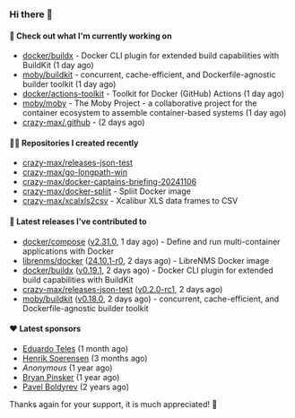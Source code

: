 ### Hi there 👋

#### 👷 Check out what I'm currently working on

- [docker/buildx](https://github.com/docker/buildx) - Docker CLI plugin for extended build capabilities with BuildKit (1 day ago)
- [moby/buildkit](https://github.com/moby/buildkit) - concurrent, cache-efficient, and Dockerfile-agnostic builder toolkit (1 day ago)
- [docker/actions-toolkit](https://github.com/docker/actions-toolkit) - Toolkit for Docker (GitHub) Actions (1 day ago)
- [moby/moby](https://github.com/moby/moby) - The Moby Project - a collaborative project for the container ecosystem to assemble container-based systems (1 day ago)
- [crazy-max/.github](https://github.com/crazy-max/.github) -  (2 days ago)

#### 👨‍💻 Repositories I created recently

- [crazy-max/releases-json-test](https://github.com/crazy-max/releases-json-test)
- [crazy-max/go-longpath-win](https://github.com/crazy-max/go-longpath-win)
- [crazy-max/docker-captains-briefing-20241106](https://github.com/crazy-max/docker-captains-briefing-20241106)
- [crazy-max/docker-spliit](https://github.com/crazy-max/docker-spliit) - Spliit Docker image
- [crazy-max/xcalxls2csv](https://github.com/crazy-max/xcalxls2csv) - Xcalibur XLS data frames to CSV

#### 🚀 Latest releases I've contributed to

- [docker/compose](https://github.com/docker/compose) ([v2.31.0](https://github.com/docker/compose/releases/tag/v2.31.0), 1 day ago) - Define and run multi-container applications with Docker
- [librenms/docker](https://github.com/librenms/docker) ([24.10.1-r0](https://github.com/librenms/docker/releases/tag/24.10.1-r0), 2 days ago) - LibreNMS Docker image
- [docker/buildx](https://github.com/docker/buildx) ([v0.19.1](https://github.com/docker/buildx/releases/tag/v0.19.1), 2 days ago) - Docker CLI plugin for extended build capabilities with BuildKit
- [crazy-max/releases-json-test](https://github.com/crazy-max/releases-json-test) ([v0.2.0-rc1](https://github.com/crazy-max/releases-json-test/releases/tag/v0.2.0-rc1), 2 days ago)
- [moby/buildkit](https://github.com/moby/buildkit) ([v0.18.0](https://github.com/moby/buildkit/releases/tag/v0.18.0), 2 days ago) - concurrent, cache-efficient, and Dockerfile-agnostic builder toolkit

#### ❤️ Latest sponsors
- [Eduardo Teles](https://github.com/eduardoteles17) (1 month ago)
- [Henrik Soerensen](https://github.com/hsoerensen) (3 months ago)
- _Anonymous_ (1 year ago)
- [Bryan Pinsker](https://github.com/BryanPinsker) (1 year ago)
- [Pavel Boldyrev](https://github.com/bpg) (2 years ago)

Thanks again for your support, it is much appreciated! 🙏
